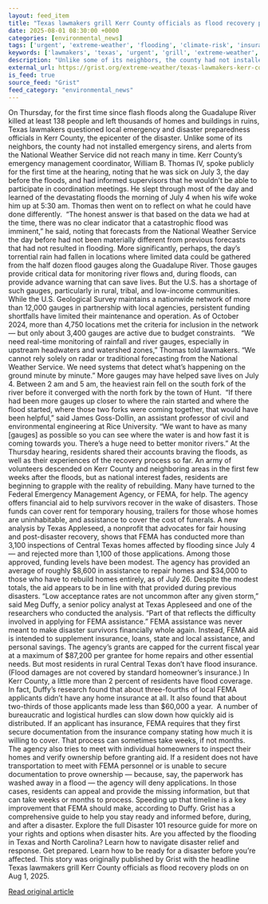 ```yaml
---
layout: feed_item
title: "Texas lawmakers grill Kerr County officials as flood recovery plods on"
date: 2025-08-01 08:30:00 +0000
categories: [environmental_news]
tags: ['urgent', 'extreme-weather', 'flooding', 'climate-risk', 'insurance', 'year-2024']
keywords: ['lawmakers', 'texas', 'urgent', 'grill', 'extreme-weather', 'flooding', 'climate-risk', 'insurance']
description: "Unlike some of its neighbors, the county had not installed emergency sirens, and alerts from the National Weather Service did not reach many in time"
external_url: https://grist.org/extreme-weather/texas-lawmakers-kerr-county-hearing-flood-recovery-fema/
is_feed: true
source_feed: "Grist"
feed_category: "environmental_news"
---
```


On Thursday, for the first time since flash floods along the Guadalupe River killed at least 138 people and left thousands of homes and buildings in ruins, Texas lawmakers questioned local emergency and disaster preparedness officials in Kerr County, the epicenter of the disaster. Unlike some of its neighbors, the county had not installed emergency sirens, and alerts from the National Weather Service did not reach many in time. Kerr County’s emergency management coordinator, William B. Thomas IV, spoke publicly for the first time at the hearing, noting that he was sick on July 3, the day before the floods, and had informed supervisors that he wouldn’t be able to participate in coordination meetings. He slept through most of the day and learned of the devastating floods the morning of July 4 when his wife woke him up at 5:30 am. Thomas then went on to reflect on what he could have done differently.&nbsp; “The honest answer is that based on the data we had at the time, there was no clear indicator that a catastrophic flood was imminent,” he said, noting that forecasts from the National Weather Service the day before had not been materially different from previous forecasts that had not resulted in flooding. More significantly, perhaps, the day’s torrential rain had fallen in locations where limited data could be gathered from the half dozen flood gauges along the Guadalupe River. Those gauges provide critical data for monitoring river flows and, during floods, can provide advance warning that can save lives. But the U.S. has a shortage of such gauges, particularly in rural, tribal, and low-income communities. While the U.S. Geological Survey maintains a nationwide network of more than 12,000 gauges in partnership with local agencies, persistent funding shortfalls have limited their maintenance and operation. As of October 2024, more than 4,750 locations met the criteria for inclusion in the network — but only about 3,400 gauges are active due to budget constraints.&nbsp;&nbsp; “We need real-time monitoring of rainfall and river gauges, especially in upstream headwaters and watershed zones,” Thomas told lawmakers. “We cannot rely solely on radar or traditional forecasting from the National Weather Service. We need systems that detect what&#8217;s happening on the ground minute by minute.” More gauges may have helped save lives on July 4. Between 2 am and 5 am, the heaviest rain fell on the south fork of the river before it converged with the north fork by the town of Hunt.&nbsp; “If there had been more gauges up closer to where the rain started and where the flood started, where those two forks were coming together, that would have been helpful,” said James Goss-Dollin, an assistant professor of civil and environmental engineering at Rice University. “We want to have as many [gauges] as possible so you can see where the water is and how fast it is coming towards you. There’s a huge need to better monitor rivers.” At the Thursday hearing, residents shared their accounts braving the floods, as well as their experiences of the recovery process so far. An army of volunteers descended on Kerr County and neighboring areas in the first few weeks after the floods, but as national interest fades, residents are beginning to grapple with the reality of rebuilding. Many have turned to the Federal Emergency Management Agency, or FEMA, for help. The agency offers financial aid to help survivors recover in the wake of disasters. Those funds can cover rent for temporary housing, trailers for those whose homes are uninhabitable, and assistance to cover the cost of funerals. A new analysis by Texas Appleseed, a nonprofit that advocates for fair housing and post-disaster recovery, shows that FEMA has conducted more than 3,100 inspections of Central Texas homes affected by flooding since July 4 — and rejected more than 1,100 of those applications. Among those approved, funding levels have been modest. The agency has provided an average of roughly $8,600 in assistance to repair homes and $34,000 to those who have to rebuild homes entirely, as of July 26. Despite the modest totals, the aid appears to be in line with that provided during previous disasters. “Low acceptance rates are not uncommon after any given storm,” said Meg Duffy, a senior policy analyst at Texas Appleseed and one of the researchers who conducted the analysis. “Part of that reflects the difficulty involved in applying for FEMA assistance.” FEMA assistance was never meant to make disaster survivors financially whole again. Instead, FEMA aid is intended to supplement insurance, loans, state and local assistance, and personal savings. The agency’s grants are capped for the current fiscal year at a maximum of $87,200 per grantee for home repairs and other essential needs. But most residents in rural Central Texas don’t have flood insurance. (Flood damages are not covered by standard homeowner’s insurance.) In Kerr County, a little more than 2 percent of residents have flood coverage. In fact, Duffy’s research found that about three-fourths of local FEMA applicants didn’t have any home insurance at all. It also found that about two-thirds of those applicants made less than $60,000 a year.&nbsp; A number of bureaucratic and logistical hurdles can slow down how quickly aid is distributed. If an applicant has insurance, FEMA requires that they first secure documentation from the insurance company stating how much it is willing to cover. That process can sometimes take weeks, if not months. The agency also tries to meet with individual homeowners to inspect their homes and verify ownership before granting aid. If a resident does not have transportation to meet with FEMA personnel or is unable to secure documentation to prove ownership — because, say, the paperwork has washed away in a flood — the agency will deny applications. In those cases, residents can appeal and provide the missing information, but that can take weeks or months to process. Speeding up that timeline is a key improvement that FEMA should make, according to Duffy. Grist has&nbsp;a comprehensive guide&nbsp;to help you stay ready and informed before, during, and after a disaster. Explore the full&nbsp;Disaster 101 resource guide&nbsp;for more on your rights and options when disaster hits. Are you affected by the flooding in Texas and North Carolina?&nbsp;Learn how to navigate disaster relief and response. Get prepared. Learn how to be ready for a disaster before you’re affected. This story was originally published by Grist with the headline Texas lawmakers grill Kerr County officials as flood recovery plods on on Aug 1, 2025.

[Read original article](https://grist.org/extreme-weather/texas-lawmakers-kerr-county-hearing-flood-recovery-fema/)
